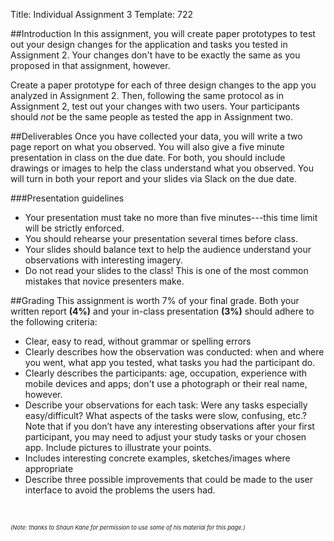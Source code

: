 Title: Individual Assignment 3
Template: 722

##Introduction
In this assignment, you will create paper prototypes to test out your
design changes for the application and tasks you tested in Assignment 2.
Your changes don't have to be exactly the same as you proposed in
that assignment, however.

Create a paper prototype for each of three design changes to the app
you analyzed in Assignment 2. Then, following the same protocol as in
Assignment 2, test out your changes with two users. Your participants
should _not_ be the same people as tested the app in Assignment two.

##Deliverables
Once you have collected your data, you will write a two page
report on what you observed. You will also give a five minute
presentation in class on the due date. For both, you should include
drawings or images to help the class understand what you observed.
You will turn in both your report and your slides via Slack on the due
date.

###Presentation guidelines
- Your presentation must take no more than five minutes---this time
	limit will be strictly enforced.
- You should rehearse your presentation several times before class.
- Your slides should balance text to help the audience understand your
	observations with interesting imagery.
- Do not read your slides to the class! This is one of the most common
	mistakes that novice presenters make.


##Grading
This assignment is worth 7% of your final grade. Both your written
report **(4%)** and your in-class presentation **(3%)** should adhere
to the following criteria:

- Clear, easy to read, without grammar or spelling errors
- Clearly describes how the observation was conducted: when and
	where you went, what app you tested, what tasks you had the
	participant do.
- Clearly describes the participants: age, occupation, experience
	with mobile devices and apps; don't use a photograph or their real
	name, however.
- Describe your observations for each task: Were any tasks
	especially easy/difficult? What aspects of the tasks were slow,
	confusing, etc.? Note that if you don’t have any interesting
	observations after your first participant, you may need to adjust
	your study tasks or your chosen app. Include pictures to
	illustrate your points.
- Includes interesting concrete examples, sketches/images where
	appropriate
- Describe three possible improvements that could be made to the
	user interface to avoid the problems the users had.

<div style="font-size:66%; font-style:italic; margin:5em 0">
	(Note: thanks to Shaun Kane for permission to use some of his material for
	this page.)
</div>
